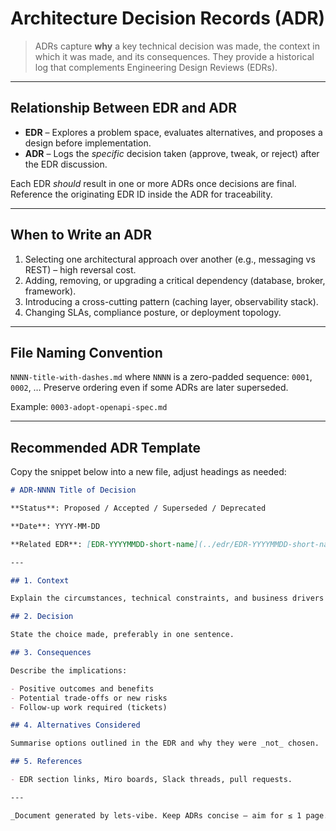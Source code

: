 # Architecture Decision Records (ADR)

> ADRs capture **why** a key technical decision was made, the context in which it was made, and its consequences. They provide a historical log that complements Engineering Design Reviews (EDRs).

---

## Relationship Between EDR and ADR

- **EDR** – Explores a problem space, evaluates alternatives, and proposes a design before implementation.
- **ADR** – Logs the _specific_ decision taken (approve, tweak, or reject) after the EDR discussion.

Each EDR _should_ result in one or more ADRs once decisions are final. Reference the originating EDR ID inside the ADR for traceability.

---

## When to Write an ADR

1. Selecting one architectural approach over another (e.g., messaging vs REST) – high reversal cost.
2. Adding, removing, or upgrading a critical dependency (database, broker, framework).
3. Introducing a cross-cutting pattern (caching layer, observability stack).
4. Changing SLAs, compliance posture, or deployment topology.

---

## File Naming Convention

`NNNN-title-with-dashes.md` where `NNNN` is a zero-padded sequence: `0001`, `0002`, … Preserve ordering even if some ADRs are later superseded.

Example: `0003-adopt-openapi-spec.md`

---

## Recommended ADR Template

Copy the snippet below into a new file, adjust headings as needed:

```markdown
# ADR-NNNN Title of Decision

**Status**: Proposed / Accepted / Superseded / Deprecated

**Date**: YYYY-MM-DD

**Related EDR**: [EDR-YYYYMMDD-short-name](../edr/EDR-YYYYMMDD-short-name.md)

---

## 1. Context

Explain the circumstances, technical constraints, and business drivers that led to this decision. Link to diagrams, logs, or benchmarks from the EDR.

## 2. Decision

State the choice made, preferably in one sentence.

## 3. Consequences

Describe the implications:

- Positive outcomes and benefits
- Potential trade-offs or new risks
- Follow-up work required (tickets)

## 4. Alternatives Considered

Summarise options outlined in the EDR and why they were _not_ chosen.

## 5. References

- EDR section links, Miro boards, Slack threads, pull requests.

---

_Document generated by lets-vibe. Keep ADRs concise – aim for ≤ 1 page._
```
